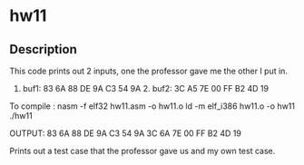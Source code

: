 # hw11
## Description
This code prints out 2 inputs, one the professor gave me the other I put in.
1. buf1: 83 6A 88 DE 9A C3 54 9A 2. buf2: 3C A5 7E 00 FF B2 4D 19

To compile :
nasm -f elf32 hw11.asm -o hw11.o
ld -m elf_i386 hw11.o -o hw11
./hw11


OUTPUT:
83 6A 88 DE 9A C3 54 9A
3C 6A 7E 00 FF B2 4D 19

Prints out a test case that the professor gave us and my own test case. 

